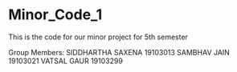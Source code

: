 # Minor_Code_1
This is the code for our minor project for 5th semester

Group Members:
SIDDHARTHA SAXENA   19103013
SAMBHAV JAIN        19103021
VATSAL GAUR         19103299
